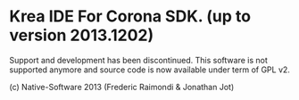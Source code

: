 Krea IDE For Corona SDK. (up to version 2013.1202)
====

Support and development has been discontinued. 
This software is not supported anymore and source code is now available under term of GPL v2.

(c) Native-Software 2013 (Frederic Raimondi & Jonathan Jot)